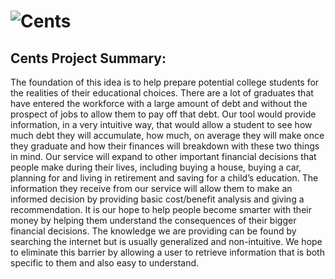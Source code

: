 ![Cents](http://www.juniormatelau.com/assets/images/logo-small.png)
=======================
Cents Project Summary:
-----------------------------
The foundation of this idea is to help prepare potential college students for the realities of their educational choices. There are a lot of graduates that have entered the workforce with a large amount of debt and without the prospect of jobs to allow them to pay off that debt. Our tool would provide information, in a very intuitive way, that would allow a student to see how much debt they will accumulate, how much, on average they will make once they graduate and how their finances will breakdown with these two things in mind. Our service will expand to other important financial decisions that people make during their lives, including buying a house, buying a car, planning for and living in retirement and saving for a child’s education. The information they receive from our service will allow them to make an informed decision by providing basic cost/benefit analysis and giving a recommendation.
It is our hope to help people become smarter with their money by helping them understand the consequences of their bigger financial decisions. The knowledge we are providing can be found by searching  the internet but is usually generalized and non-intuitive. We hope to eliminate this barrier by allowing a user to retrieve  information that is both specific to them and also  easy to understand.
